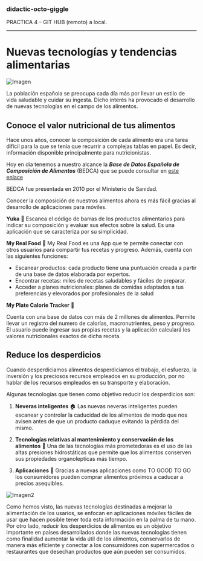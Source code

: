 ### didactic-octo-giggle
PRACTICA 4 – GIT HUB (remoto) a local.

---------------------

# Nuevas tecnologías y tendencias alimentarias

![Imagen](https://prod.media.wapa.pe/1200x630/wapa/imagen/2019/07/01/noticia-1562003917-alimentos-portada.png)

La población española se preocupa cada día más por llevar un estilo de vida saludable y cuidar su ingesta.
Dicho interés ha provocado el desarrollo de nuevas tecnologías en el campo de los alimentos.

## Conoce el valor nutricional de tus alimentos 

Hace unos años, conocer la composición de cada alimento era una tarea difícil para la que se tenía que recurrir a complejas tablas en papel. Es decir, información disponible
principalmente para nutricionistas.

Hoy en día tenemos a nuestro alcance la _**Base de Datos Española de Composición de Alimentos**_ (BEDCA) que se puede consultar 
en [este enlace](https://www.bedca.net/bdpub/index.php) 

BEDCA fue presentada en 2010 por el Ministerio de Sanidad.

Conocer la composición de nuestros alimentos ahora es más fácil gracias al desarrollo de aplicaciones para móviles.

**Yuka** 🍉
Escanea el código de barras de los productos alimentarios para indicar su composición y evaluar sus efectos sobre la salud.
Es una aplicación que se caracteriza por su simplicidad.

**My Real Food** 🍏
My Real Food es una App que te permite conectar con otros usuarios para compartir tus recetas y progreso. Además, cuenta con
las siguientes funciones:

- Escanear productos: cada producto tiene una puntuación creada a partir de una base de datos elaborada por expertos.              
- Encontrar recetas: miles de recetas saludables y fáciles de preparar.
- Acceder a planes nutricionales: planes de comidas adaptados a tus preferencias y elevorados por profesionales de la salud

**My Plate Calorie Tracker** 🍪

Cuenta con una base de datos con más de 2 millones de alimentos. Permite llevar un registro del numero de calorías, 
macronutrientes, peso y progreso. El usuario puede ingresar sus propias recetas y la aplicación calculará los valores
nutricionales exactos de dicha receta.

## Reduce los desperdicios

Cuando desperdiciamos alimentos desperdiciamos el trabajo, el esfuerzo, la inversión y los preciosos recursos 
empleados en su producción, por no hablar de los recursos empleados en su transporte y elaboración.

Algunas tecnologías que tienen como objetivo reducir los desperdicios son:

1. **Neveras inteligentes** 🏠
Las nuevas neveras inteligentes pueden escanear y controlar la caducidad de los alimentos de modo que nos avisen 
antes de que un producto caduque evitando la pérdida del mismo.


2. **Tecnologías relativas al mantenimiento y conservación de los alimentos** 🍱
Una de las tecnologías más prometedoras es el uso de las altas presiones hidrostáticas que permite que los alimentos
conserven sus propiedades organolepticas más tiempo.


3. **Aplicaciones** 🍗
Gracias a nuevas aplicaciones como TO GOOD TO GO los consumidores pueden comprar alimentos próximos a caducar a precios asequibles.


![Imagen2](https://gastronomiaycia.republica.com/wp-content/uploads/2018/09/too_good_to_go_1.jpg)



Como hemos visto, las nuevas tecnologías destinadas a mejorar la alimentación de los usarios, se enfocan en aplicaciones móviles fáciles de usar 
que hacen posible tener toda esta información en la palma de tu mano. Por otro lado, reducir los desperdicios de alimentos es un objetivo importante 
en países desarrollados donde las nuevas tecnologías tienen como finalidad aumentar la vida útil de los alimentos, conservarlos de manera más eficiente y conectar 
a los consumidores con supermercados o restaurantes que desechan productos que aún pueden ser consumidos. 

